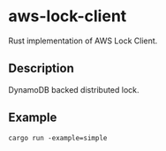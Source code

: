 # aws-lock-client
Rust implementation of AWS Lock Client.

## Description
DynamoDB backed distributed lock. 

## Example 
```
cargo run -example=simple
```
